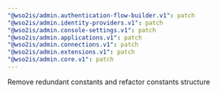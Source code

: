 ```yaml
---
"@wso2is/admin.authentication-flow-builder.v1": patch
"@wso2is/admin.identity-providers.v1": patch
"@wso2is/admin.console-settings.v1": patch
"@wso2is/admin.applications.v1": patch
"@wso2is/admin.connections.v1": patch
"@wso2is/admin.extensions.v1": patch
"@wso2is/admin.core.v1": patch
---
```


Remove redundant constants and refactor constants structure
